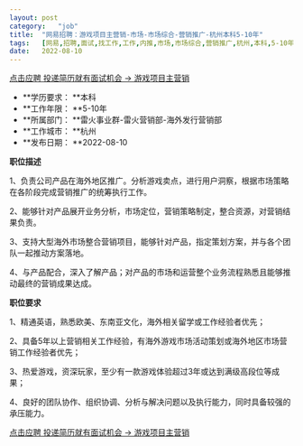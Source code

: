 ```yaml
---
layout:	post
category:	"job"
title:	"网易招聘：游戏项目主营销-市场-市场综合-营销推广-杭州本科5-10年"
tags:	[网易,招聘,面试,找工作,工作,内推,市场,市场综合,营销推广,杭州,本科,5-10年]
date:	2022-08-10
---
```


[点击应聘 投递简历就有面试机会 ->  游戏项目主营销](http://mobile.bole.netease.com/bole/boleDetail?id=41831&employeeId=346f03c3cda5f04c&key=all)



- **学历要求： **本科
- **工作年限： **5-10年
- **所属部门： **雷火事业群-雷火营销部-海外发行营销部
- **工作城市： **杭州
- **发布日期： **2022-08-10



**职位描述**

1、负责公司产品在海外地区推广。分析游戏卖点，进行用户洞察，根据市场策略在各阶段完成营销推广的统筹执行工作。

2、能够针对产品展开业务分析，市场定位，营销策略制定，整合资源，对营销结果负责。

3、支持大型海外市场整合营销项目，能够针对产品，指定策划方案，并与各个团队一起推动方案落地。

4、与产品配合，深入了解产品；对产品的市场和运营整个业务流程熟悉且能够推动最终的营销成果达成。



**职位要求**

1、精通英语，熟悉欧美、东南亚文化，海外相关留学或工作经验者优先；

2、具备5年以上营销相关工作经验，有海外游戏市场活动策划或海外地区市场营销工作经验者优先；

3、热爱游戏，资深玩家，至少有一款游戏体验超过3年或达到满级高段位等成果；

4、良好的团队协作、组织协调、分析与解决问题以及执行能力，同时具备较强的承压能力。



[点击应聘 投递简历就有面试机会 ->  游戏项目主营销](http://mobile.bole.netease.com/bole/boleDetail?id=41831&employeeId=346f03c3cda5f04c&key=all)